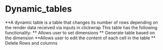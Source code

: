 # Dynamic_tables
**A dynamic table is a table that changes its number of rows depending on the render data received via inputs in clickwrap
This table has the following functionality:
      ** Allows user to set dimensions
      ** Generate table based on the dimension
       **Allows user to edit the content of each cell in the table
      ** Delete Rows and columns
       
       
